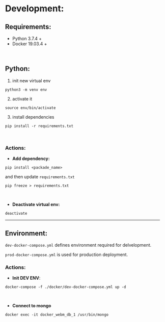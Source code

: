 # Development:

## Requirements:
* Python 3.7.4 +
* Docker 19.03.4 +

&nbsp;

## Python:

1. init new virtual env
```
python3 -m venv env
```
2. activate it
```
source env/bin/activate
```
3. install dependencies
```
pip install -r requirements.txt
``` 
&nbsp;
### Actions:
* **Add dependency:**
```
pip install <packade_name>
```
and then update `requirements.txt`
```
pip freeze > requirements.txt
```
&nbsp;
* **Deactivate virtual env:**
```
deactivate
```
--- 
## Environment:
`dev-docker-compose.yml` defines environment required for delvelopment.

`prod-docker-compose.yml` is used for production deployment.


### Actions:
* **Init DEV ENV**:
``` 
docker-compose -f ./docker/dev-docker-compose.yml up -d
```
&nbsp;
* **Connect to mongo**

```
docker exec -it docker_webm_db_1 /usr/bin/mongo
```

